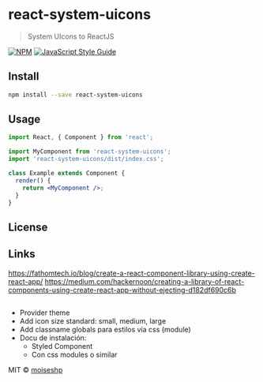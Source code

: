 # react-system-uicons

> System UIcons to ReactJS

[![NPM](https://img.shields.io/npm/v/react-system-uicons.svg)](https://www.npmjs.com/package/@moiseshp/react-system-uicons) [![JavaScript Style Guide](https://img.shields.io/badge/code_style-standard-brightgreen.svg)](https://standardjs.com)

## Install

```bash
npm install --save react-system-uicons
```

## Usage

```jsx
import React, { Component } from 'react';

import MyComponent from 'react-system-uicons';
import 'react-system-uicons/dist/index.css';

class Example extends Component {
  render() {
    return <MyComponent />;
  }
}
```

## License

## Links

https://fathomtech.io/blog/create-a-react-component-library-using-create-react-app/
https://medium.com/hackernoon/creating-a-library-of-react-components-using-create-react-app-without-ejecting-d182df690c6b

##

- Provider theme
- Add icon size standard: small, medium, large
- Add classname globals para estilos vía css (module)
- Docu de instalación:
  - Styled Component
  - Con css modules o similar

MIT © [moiseshp](https://github.com/moiseshp)
